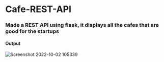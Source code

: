 ﻿# Cafe-REST-API
### Made a REST API using flask, it displays all the cafes that are good for the startups
#### Output
![Screenshot 2022-10-02 105339](https://user-images.githubusercontent.com/98680454/193439298-0fa9d886-72e8-49ca-89ad-2e5ef0b1a112.jpg)
